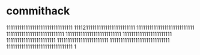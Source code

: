 # commithack
1111111111111111111111111111111
1111211111111111111111111111
111111111111111111111111111
111111111111111111111111111
11111111111111111111111111
11111111111111111111111
11111111111111111111111
111111111111111111111111
1111111111111111111111111111
1111111111111111111111111111111
1
